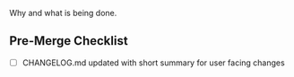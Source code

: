 Why and what is being done.

## Pre-Merge Checklist
- [ ] CHANGELOG.md updated with short summary for user facing changes
